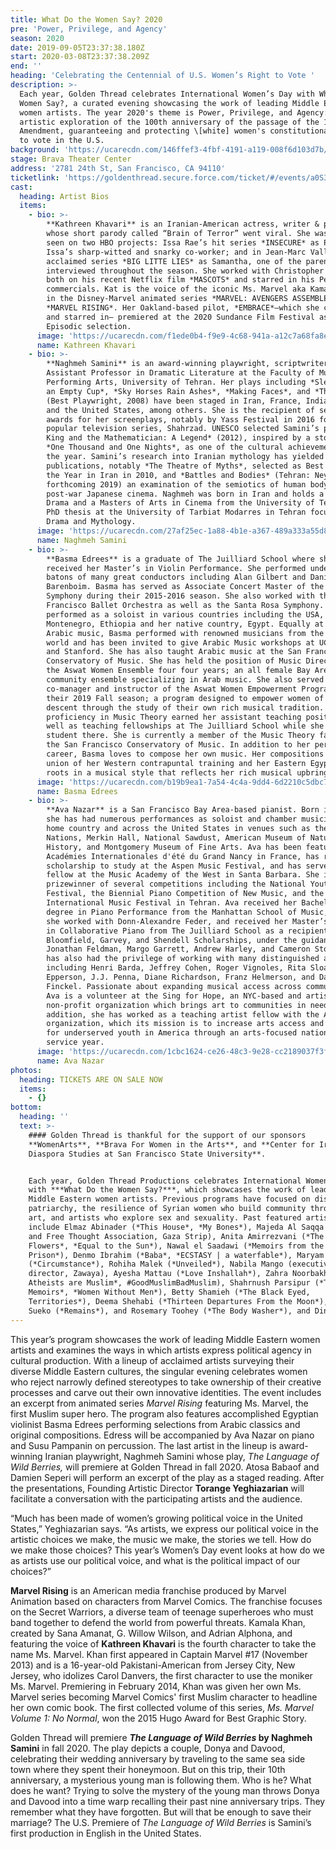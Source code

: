 ```yaml
---
title: What Do the Women Say? 2020
pre: 'Power, Privilege, and Agency'
season: 2020
date: 2019-09-05T23:37:38.180Z
start: 2020-03-08T23:37:38.209Z
end: ''
heading: 'Celebrating the Centennial of U.S. Women’s Right to Vote '
description: >-
  Each year, Golden Thread celebrates International Women’s Day with What Do the
  Women Say?, a curated evening showcasing the work of leading Middle Eastern
  women artists. The year 2020's theme is Power, Privilege, and Agency: an
  artistic exploration of the 100th anniversary of the passage of the 19th
  Amendment, guaranteeing and protecting \[white] women's constitutional right
  to vote in the U.S.
background: 'https://ucarecdn.com/146ffef3-4fbf-4191-a119-008f6d103d7b/'
stage: Brava Theater Center
address: '2781 24th St, San Francisco, CA 94110'
ticketlink: 'https://goldenthread.secure.force.com/ticket/#/events/a0S3Z000006gay1UAA'
cast:
  heading: Artist Bios
  items:
    - bio: >-
        **Kathreen Khavari** is an Iranian-American actress, writer & producer
        whose short parody called “Brain of Terror” went viral. She was recently
        seen on two HBO projects: Issa Rae’s hit series *INSECURE* as Patricia,
        Issa’s sharp-witted and snarky co-worker; and in Jean-Marc Valle’s
        acclaimed series *BIG LITTE LIES* as Samantha, one of the parents
        interviewed throughout the season. She worked with Christopher Guest
        both on his recent Netflix film *MASCOTS* and starred in his PetSmart
        commercials. Kat is the voice of the iconic Ms. Marvel aka Kamala Khan,
        in the Disney-Marvel animated series *MARVEL: AVENGERS ASSEMBLE* and
        *MARVEL RISING*. Her Oakland-based pilot, *EMBRACE*—which she co-wrote
        and starred in— premiered at the 2020 Sundance Film Festival as an Indie
        Episodic selection.
      image: 'https://ucarecdn.com/f1ede0b4-f9e9-4c68-941a-a12c7a68fa8e/'
      name: Kathreen Khavari
    - bio: >-
        **Naghmeh Samini** is an award-winning playwright, scriptwriter and
        Assistant Professor in Dramatic Literature at the Faculty of Music and
        Performing Arts, University of Tehran. Her plays including *Sleeping in
        an Empty Cup*, *Sky Horses Rain Ashes*, *Making Faces*, and *The Home*
        (Best Playwright, 2008) have been staged in Iran, France, India, Canada,
        and the United States, among others. She is the recipient of several
        awards for her screenplays, notably by Yass Festival in 2016 for the
        popular television series, Shahrzad. UNESCO selected Samini’s play *The
        King and the Mathematician: A Legend* (2012), inspired by a story in the
        *One Thousand and One Nights*, as one of the cultural achievements of
        the year. Samini’s research into Iranian mythology has yielded several
        publications, notably *The Theatre of Myths*, selected as Best Book of
        the Year in Iran in 2010, and *Battles and Bodies* (Tehran: Ney,
        forthcoming 2019) an examination of the semiotics of human body in
        post-war Japanese cinema. Naghmeh was born in Iran and holds a BA in
        Drama and a Masters of Arts in Cinema from the University of Tehran. Her
        PhD thesis at the University of Tarbiat Modarres in Tehran focused on
        Drama and Mythology.
      image: 'https://ucarecdn.com/27af25ec-1a88-4b1e-a367-489a333a55d8/'
      name: Naghmeh Samini
    - bio: >-
        **Basma Edrees** is a graduate of The Juilliard School where she
        received her Master’s in Violin Performance. She performed under the
        batons of many great conductors including Alan Gilbert and Daniel
        Barenboim. Basma has served as Associate Concert Master of the Oakland
        Symphony during their 2015-2016 season. She also worked with the San
        Francisco Ballet Orchestra as well as the Santa Rosa Symphony. Basma has
        performed as a soloist in various countries including the USA,
        Montenegro, Ethiopia and her native country, Egypt. Equally at home with
        Arabic music, Basma performed with renowned musicians from the Arab
        world and has been invited to give Arabic Music workshops at UC Berkeley
        and Stanford. She has also taught Arabic music at the San Francisco
        Conservatory of Music. She has held the position of Music Director of
        the Aswat Women Ensemble four four years; an all female Bay Area
        community ensemble specializing in Arab music. She also served as the
        co-manager and instructor of the Aswat Women Empowerment Program during
        their 2019 Fall season; a program designed to empower women of Arab
        descent through the study of their own rich musical tradition. Basma’s
        proficiency in Music Theory earned her assistant teaching positions as
        well as teaching fellowships at The Juilliard School while she was a
        student there. She is currently a member of the Music Theory faculty at
        the San Francisco Conservatory of Music. In addition to her performance
        career, Basma loves to compose her own music. Her compositions reflect a
        union of her Western contrapuntal training and her Eastern Egyptian
        roots in a musical style that reflects her rich musical upbringing."
      image: 'https://ucarecdn.com/b19b9ea1-7a54-4c4a-9dd4-6d2210c5dbc7/'
      name: Basma Edrees
    - bio: >-
        **Ava Nazar** is a San Francisco Bay Area-based pianist. Born in Iran,
        she has had numerous performances as soloist and chamber musician in her
        home country and across the United States in venues such as the United
        Nations, Merkin Hall, National Sawdust, American Museum of Natural
        History, and Montgomery Museum of Fine Arts. Ava has been featured at
        Académies Internationales d'été du Grand Nancy in France, has received
        scholarship to study at the Aspen Music Festival, and has served as a
        fellow at the Music Academy of the West in Santa Barbara. She is a
        prizewinner of several competitions including the National Youth Music
        Festival, the Biennial Piano Competition of New Music, and the Fajr
        International Music Festival in Tehran. Ava received her Bachelor’s
        degree in Piano Performance from the Manhattan School of Music, where
        she worked with Donn-Alexandre Feder, and received her Master’s degree
        in Collaborative Piano from The Juilliard School as a recipient of the
        Bloomfield, Garvey, and Shendell Scholarships, under the guidance of
        Jonathan Feldman, Margo Garrett, Andrew Harley, and Cameron Stowe. She
        has also had the privilege of working with many distinguished artists
        including Henri Barda, Jeffrey Cohen, Roger Vignoles, Rita Sloan, Anne
        Epperson, J.J. Penna, Diane Richardson, Franz Helmerson, and David
        Finckel. Passionate about expanding musical access across communities,
        Ava is a volunteer at the Sing for Hope, an NYC-based and artist-powered
        non-profit organization which brings art to communities in need. In
        addition, she has worked as a teaching artist fellow with the ArtistYear
        organization, which its mission is to increase arts access and education
        for underserved youth in America through an arts-focused national
        service year.
      image: 'https://ucarecdn.com/1cbc1624-ce26-48c3-9e28-cc2189037f3f/'
      name: Ava Nazar
photos:
  heading: TICKETS ARE ON SALE NOW
  items:
    - {}
bottom:
  heading: ''
  text: >-
    #### Golden Thread is thankful for the support of our sponsors
    **WomenArts**, **Brava For Women in the Arts**, and **Center for Iranian
    Diaspora Studies at San Francisco State University**.


    Each year, Golden Thread Productions celebrates International Women’s Day
    with ***What Do the Women Say?***, which showcases the work of leading
    Middle Eastern women artists. Previous programs have focused on dismantling
    patriarchy, the resilience of Syrian women who build community through their
    art, and artists who explore sex and sexuality. Past featured artists
    include Elmaz Abinader (*This House*, *My Bones*), Majeda Al Saqqa (Culture
    and Free Thought Association, Gaza Strip), Anita Amirrezvani (*The Blood of
    Flowers*, *Equal to the Sun*), Nawal el Saadawi (*Memoirs from the Women’s
    Prison*), Denmo Ibrahim (*Baba*, *ECSTASY | a waterfable*), Maryam Keshavarz
    (*Circumstance*), Rohiha Malek (*Unveiled*), Nabila Mango (executive
    director, Zawaya), Ayesha Mattau (*Love Inshallah*), Zahra Noorbakhsh (*All
    Atheists are Muslim*, #GoodMuslimBadMuslim), Shahrnush Parsipur (*The Prison
    Memoirs*, *Women Without Men*), Betty Shamieh (*The Black Eyed,
    Territories*), Deema Shehabi (*Thirteen Departures From the Moon*), Seema
    Sueko (*Remains*), and Rosemary Toohey (*The Body Washer*), and Dina Zarif.
---
```

This year’s program showcases the work of leading Middle Eastern women artists and examines the ways in which artists express political agency in cultural production. With a lineup of acclaimed artists surveying their diverse Middle Eastern cultures, the singular evening celebrates women who reject narrowly defined stereotypes to take ownership of their creative processes and carve out their own innovative identities. The event includes an excerpt from animated series *Marvel Rising* featuring Ms. Marvel, the first Muslim super hero. The program also features accomplished Egyptian violinist Basma Edrees performing selections from Arabic classics and original compositions. Edress will be accompanied by Ava Nazar on piano and Susu Pampanin on percussion. The last artist in the lineup is award-winning Iranian playwright, Naghmeh Samini whose play, *The Language of Wild Berries,* will premiere at Golden Thread in fall 2020. Atosa Babaof and Damien Seperi will perform an excerpt of the play as a staged reading. After the presentations, Founding Artistic Director **Torange Yeghiazarian** will facilitate a conversation with the participating artists and the audience.

“Much has been made of women’s growing political voice in the United States,” Yeghiazarian says. “As artists, we express our political voice in the artistic choices we make, the music we make, the stories we tell. How do we make those choices? This year’s Women’s Day event looks at how do we as artists use our political voice, and what is the political impact of our choices?”

**Marvel Rising** is an American media franchise produced by Marvel Animation based on characters from Marvel Comics. The franchise focuses on the Secret Warriors, a diverse team of teenage superheroes who must band together to defend the world from powerful threats. Kamala Khan, created by Sana Amanat, G. Willow Wilson, and Adrian Alphona, and featuring the voice of **Kathreen Khavari** is the fourth character to take the name Ms. Marvel. Khan first appeared in Captain Marvel #17 (November 2013) and is a 16-year-old Pakistani-American from Jersey City, New Jersey, who idolizes Carol Danvers, the first character to use the moniker Ms. Marvel. Premiering in February 2014, Khan was given her own Ms. Marvel series becoming Marvel Comics' first Muslim character to headline her own comic book. The first collected volume of this series, *Ms. Marvel Volume 1: No Normal*, won the 2015 Hugo Award for Best Graphic Story.

Golden Thread will premiere ***The Language of Wild Berries* by Naghmeh Samini** in fall 2020. The play depicts a couple, Donya and Davood, celebrating their wedding anniversary by traveling to the same sea side town where they spent their honeymoon. But on this trip, their 10th anniversary, a mysterious young man is following them. Who is he? What does he want? Trying to solve the mystery of the young man throws Donya and Davood into a time warp recalling their past nine anniversary trips. They remember what they have forgotten. But will that be enough to save their marriage? The U.S. Premiere of *The Language of Wild Berries* is Samini’s first production in English in the United States.
